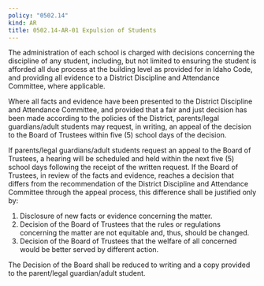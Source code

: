 ```yaml
---
policy: "0502.14"
kind: AR
title: 0502.14-AR-01 Expulsion of Students
---
```


The administration of each school is charged with decisions concerning the discipline of any student, including, but not limited to ensuring the student is afforded all due process at the building level as provided for in Idaho Code, and providing all evidence to a District Discipline and Attendance Committee, where applicable.

Where all facts and evidence have been presented to the District Discipline and Attendance Committee, and provided that a fair and just decision has been made according to the policies of the District, parents/legal guardians/adult students may request, in writing, an appeal of the decision to the Board of Trustees within five (5) school days of the decision.

If parents/legal guardians/adult students request an appeal to the Board of Trustees, a hearing will be scheduled and held within the next five (5) school days following the receipt of the written request. If the Board of Trustees, in review of the facts and evidence, reaches a decision that differs from the recommendation of the District Discipline and Attendance Committee through the appeal process, this difference shall be justified only by:

1. Disclosure of new facts or evidence concerning the matter.
2. Decision of the Board of Trustees that the rules or regulations concerning the matter are not equitable and, thus, should be changed.
3. Decision of the Board of Trustees that the welfare of all concerned would be better served by different action.

The Decision of the Board shall be reduced to writing and a copy provided to the parent/legal guardian/adult student.
